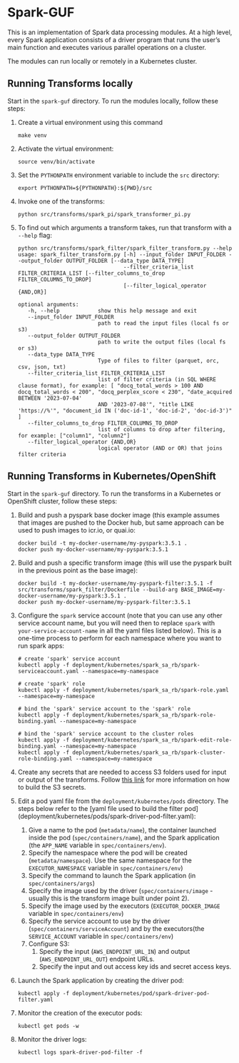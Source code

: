 # Spark-GUF

This is an implementation of Spark data processing modules. At a high level, every Spark application consists of a driver program that runs the user’s main function and executes various parallel operations on a cluster.  

The modules can run locally or remotely in a Kubernetes cluster.

## Running Transforms locally

Start in the `spark-guf` directory. To run the modules locally, follow these steps:
1. Create a virtual environment using this command
   ```
   make venv
   ```
2. Activate the virtual environment:
   ```
   source venv/bin/activate
   ```

3. Set the `PYTHONPATH` environment variable to include the `src` directory:
   ```
   export PYTHONPATH=${PYTHONPATH}:${PWD}/src
   ```
4. Invoke one of the transforms:
   ```
   python src/transforms/spark_pi/spark_transformer_pi.py
   ```
5. To find out which arguments a transform takes, run that transform with a `--help` flag:
   ```
   python src/transforms/spark_filter/spark_filter_transform.py --help
   usage: spark_filter_transform.py [-h] --input_folder INPUT_FOLDER --output_folder OUTPUT_FOLDER [--data_type DATA_TYPE]
                                    --filter_criteria_list FILTER_CRITERIA_LIST [--filter_columns_to_drop FILTER_COLUMNS_TO_DROP]
                                    [--filter_logical_operator {AND,OR}]

   optional arguments:
      -h, --help            show this help message and exit
      --input_folder INPUT_FOLDER
                            path to read the input files (local fs or s3)
      --output_folder OUTPUT_FOLDER
                            path to write the output files (local fs or s3)
      --data_type DATA_TYPE
                            Type of files to filter (parquet, orc, csv, json, txt)
      --filter_criteria_list FILTER_CRITERIA_LIST
                            list of filter criteria (in SQL WHERE clause format), for example: [ "docq_total_words > 100 AND docq_total_words < 200", "docq_perplex_score < 230", "date_acquired BETWEEN '2023-07-04'
                            AND '2023-07-08'", "title LIKE 'https://%'", "document_id IN ('doc-id-1', 'doc-id-2', 'doc-id-3')" ]
      --filter_columns_to_drop FILTER_COLUMNS_TO_DROP
                            list of columns to drop after filtering, for example: ["column1", "column2"]
      --filter_logical_operator {AND,OR}
                            logical operator (AND or OR) that joins filter criteria
   ```

## Running Transforms in Kubernetes/OpenShift

Start in the `spark-guf` directory. To run the transforms in a Kubernetes or OpenShift cluster, follow these steps:

1. Build and push a pyspark base docker image (this example assumes that images are pushed to the Docker hub, but same approach can be used to push images to icr.io, or quai.io:
   ```
   docker build -t my-docker-username/my-pyspark:3.5.1 .
   docker push my-docker-username/my-pyspark:3.5.1
   ```  
2. Build and push a specific transform image (this will use the pyspark built in the previous point as the base image):
   ```
   docker build -t my-docker-username/my-pyspark-filter:3.5.1 -f src/transforms/spark_filter/Dockerfile --build-arg BASE_IMAGE=my-docker-username/my-pyspark:3.5.1 .
   docker push my-docker-username/my-pyspark-filter:3.5.1 
   ```

3. Configure the `spark` service account (note that you can use any other service account name, but you will need then to replace `spark` with `your-service-account-name` in all the yaml files listed below). This is a one-time process to perform for each namespace where you want to run spark apps:
   ```
   # create 'spark' service account
   kubectl apply -f deployment/kubernetes/spark_sa_rb/spark-serviceaccount.yaml --namespace=my-namespace

   # create 'spark' role
   kubectl apply -f deployment/kubernetes/spark_sa_rb/spark-role.yaml --namespace=my-namespace

   # bind the 'spark' service account to the 'spark' role
   kubectl apply -f deployment/kubernetes/spark_sa_rb/spark-role-binding.yaml --namespace=my-namespace

   # bind the 'spark' service account to the cluster roles
   kubectl apply -f deployment/kubernetes/spark_sa_rb/spark-edit-role-binding.yaml --namespace=my-namespace
   kubectl apply -f deployment/kubernetes/spark_sa_rb/spark-cluster-role-binding.yaml --namespace=my-namespace
   ```
   
 4. Create any secrets that are needed to access S3 folders used for input or output of the transforms. Follow [this link](https://github.com/aws-samples/machine-learning-using-k8s/blob/master/docs/aws-creds-secret.md) for more information on how to build the S3 secrets.
 
 5. Edit a pod yaml file from the `deployment/kubernetes/pods` directory.  The steps below refer to the [yaml file used to build the filter pod] (deployment/kubernetes/pods/spark-driver-pod-filter.yaml):
    1. Give a name to the pod (`metadata/name`), the container launched inside the pod (`spec/containers/name`), and the Spark application (the `APP_NAME` variable in `spec/containers/env`).
    2. Specify the namespace where the pod will be created (`metadata/namespace`). Use the same namespace for the `EXECUTOR_NAMESPACE` variable in `spec/containers/env`)
    3. Specify the command to launch the Spark application (in `spec/containers/args`)
    4. Specify the image used by the driver (`spec/containers/image` - usually this is the transform image built under point 2).
    5. Specify the image used by the executors (`EXECUTOR_DOCKER_IMAGE` variable in `spec/containers/env`)
    6. Specify the service account to use by the driver (`spec/containers/serviceAccount`) and by the executors(the `SERVICE_ACCOUNT` variable in `spec/containers/env`)
    7. Configure S3: 
       1. Specify the input (`AWS_ENDPOINT_URL_IN`) and output (`AWS_ENDPOINT_URL_OUT`) endpoint URLs.  
       2. Specify the input and out access key ids and secret access keys.

6. Launch the Spark application by creating the driver pod:
   ```
   kubectl apply -f deployment/kubernetes/pod/spark-driver-pod-filter.yaml
   ```
   
7. Monitor the creation of the executor pods:
   ```
   kubectl get pods -w
   ```

8. Monitor the driver logs:
   ```
   kubectl logs spark-driver-pod-filter -f
   ```
   ```
